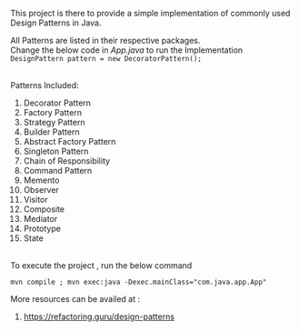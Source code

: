 
This project is there to provide a simple implementation of commonly used <br>
Design Patterns in Java. <br>

All Patterns are listed in their respective packages. <br>
Change the below code in *App.java* to run the Implementation<br>
`DesignPattern pattern = new DecoratorPattern();`

<br>Patterns Included:
1. Decorator Pattern
2. Factory Pattern
3. Strategy Pattern
4. Builder Pattern
5. Abstract Factory Pattern
6. Singleton Pattern
7. Chain of Responsibility
8. Command Pattern
9. Memento
10. Observer
11. Visitor
12. Composite
13. Mediator
14. Prototype
15. State

<br>
To execute the project , run the below command
<br>

`mvn compile ; mvn exec:java -Dexec.mainClass="com.java.app.App"`

More resources can be availed at :
1. https://refactoring.guru/design-patterns
